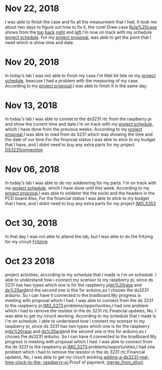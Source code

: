 # Nov 22, 2018 

I was able to finish the case and fix all the measurment that I had. It took me about two days to figure out how to fix it, the corel Draw case [Rula%20case](https://github.com/rulaone/DS3231/blob/master/Rula%20case.pdf) shows from the [top](https://raw.githubusercontent.com/rulaone/DS3231/master/top.JPG) [back](https://raw.githubusercontent.com/rulaone/DS3231/master/back.JPG) [right](https://raw.githubusercontent.com/rulaone/DS3231/master/right.JPG) and [left](https://raw.githubusercontent.com/rulaone/DS3231/master/left.JPG).I'm now on track with my schedule [project schedule](https://github.com/rulaone/DS3231/blob/master/documentation/Rula%20Schedule.docx). For my [project proposal](https://github.com/rulaone/DS3231/blob/master/RULAPR.xlsx), was able to get the point that I need which is show time and date.  



#  Nov 20, 2018 
In today's lab I was not able to finish my case.I'm littel bit late on my [project schedule](https://github.com/rulaone/DS3231/blob/master/documentation/Rula%20Schedule.docx), beacuse I had a problem with the measuring of my case. According to my [project proposal](https://github.com/rulaone/DS3231/blob/master/RULAPR.xlsx),I was able to finish it in the same day. 
#  Nov 13, 2018 

In today's lab I was able to connet to the ds3231 rtc from the raspberry pi and show the current time and date.I'm on track with my [project schedule](https://github.com/rulaone/DS3231/blob/master/documentation/Rula%20Schedule.docx), which I have done from the previous weeks. According to my [project proposal](https://github.com/rulaone/DS3231/blob/master/RULAPR.xlsx),I was able to read from ds 3231 which was showing the time and the date of our time.For the financial status I was able to stick to my budget that I have, and I didnt need to buy any extra parts for my project [DS3231connection](https://raw.githubusercontent.com/rulaone/DS3231/master/DS3231connection.PNG)


 # Nov 06, 2018
 
 In today's lab I was able to do my solderering for my parts. I'm on track with my [project schedule](https://github.com/rulaone/DS3231/blob/master/documentation/Rula%20Schedule.docx), which I have done until this week. According to my [project proposal](https://github.com/rulaone/DS3231/blob/master/RULAPR.xlsx),I was able to solderer the the sockt and the headers in 
 the PCD board.Also, For the financial status I was able to stick to my budget that I have, and I didnt need to buy any extra parts for 
 my project [IMG_5353](https://raw.githubusercontent.com/rulaone/DS3231/master/IMG_5353.JPG)



#  Oct 30, 2018

In that day I was not able to attend the lab, but I was able to do the fritzing for my circuit [Fritzing](https://raw.githubusercontent.com/rulaone/DS3231/master/Fritzing.PNG)
 
 
# Oct 23 2018

project activities, according to my schedule that I made is I'm on schedule. I able to understand how i connect my scensor to my 
raspberry pi, since ds 3231 has two types which one is for the raspberry pi[ds%20rasp](https://raw.githubusercontent.com/rulaone/DS3231/master/ds%20rasp.jpg) and [ds%20ard](https://raw.githubusercontent.com/rulaone/DS3231/master/ds%20ard.jpg)and the second one is this for arduino,so I chooes the ds3231 
arduino. So I can have it connected to the bradboard.My progress is meeting with proposal which I had. I was able to connect from the ds 
3231 to the raspberry pi.[IMG_5273](https://raw.githubusercontent.com/rulaone/DS3231/master/IMG_5273.JPG).problems/opportunities,I had 
one problem which i had to remove the resistor in the ds 3231 rtc.Financial updates, No, I was able to get my cirucit working.
According to my schedule that I made is I'm on schedule. I able to understand how i connect my scensor to my raspberry pi, since ds 3231 
has two types which one is for the raspberry pi[ds%20rasp](https://raw.githubusercontent.com/rulaone/DS3231/master/ds%20rasp.jpg) and 
[ds%20ard](https://raw.githubusercontent.com/rulaone/DS3231/master/ds%20ard.jpg)and the second one is this for arduino,so I chooes the 
ds3231 arduino. So I can have it connected to the bradboard.My progress is meeting with proposal which I had. I was able to connect from 
the ds 3231 to the raspberry pi.[IMG_5273](https://raw.githubusercontent.com/rulaone/DS3231/master/IMG_5273.JPG).problems/opportunities,I had one problem which i had to remove 
the resistor in the ds 3231 rtc.Financial updates, No, I was able to get my cirucit working.[adding-a-ds3231-real-time-clock-to-the-
raspberry-pi](https://www.raspberrypi-spy.co.uk/2015/05/adding-a-ds3231-real-time-clock-to-the-raspberry-pi/).Proof of payment,
[merge_from_ofoct](https://raw.githubusercontent.com/rulaone/DS3231/master/merge_from_ofoct.jpg).
</p>
